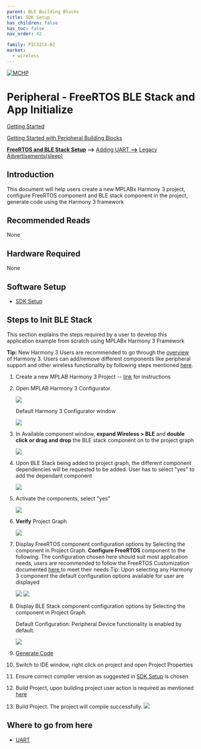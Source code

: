 ```yaml
---
parent: BLE Building Blocks
title: SDK Setup
has_children: false
has_toc: false
nav_order: 42

family: PIC32CX-BZ
market:
  - wireless
---
```

[![MCHP](https://www.microchip.com/ResourcePackages/Microchip/assets/dist/images/logo.png)](https://www.microchip.com)
#  **Peripheral - FreeRTOS BLE Stack and App Initialize** 

[Getting Started](../readme.md)

[Getting Started with Peripheral Building Blocks](readme.md)

[**FreeRTOS and BLE Stack Setup**](freertos_ble_stack_init_peripheral.md) **-->** [Adding UART **-->**](../chip_peripherals/uart/readme.md) [Legacy Advertisements(sleep)](../peripheral/legacy_adv_sleep/readme.md) 

## Introduction
This document will help users create a new MPLABx Harmony 3 project, configure FreeRTOS component and BLE stack component in the project, generate code using the Harmony 3 framework

## Recommended Reads

None

## Hardware Required

None

## Software Setup
-	[SDK Setup](../../../docs/pic32cx_bz2_wbz45x_sdk_setup.md)

## Steps to Init BLE Stack

This section explains the steps required by a user to develop this
application example from scratch using MPLABx Harmony 3 Framework

**Tip:** New Harmony 3 Users are recommended to go through the [overview](https://microchip-mplab-harmony.github.io/mhc/doc/readme.html) of Harmony 3. Users can add/remove different components like peripheral support and other wireless functionality by following steps mentioned [here](https://microchip-mplab-harmony.github.io/mhc/doc/readme_mhc_configuration.html). 

1. Create a new MPLAB Harmony 3 Project -- [link](../../../docs/creating_new_mplabx_harmony_project.md) for instructions

2. Open MPLAB Harmony 3 Configurator

	![](media/freertos_ble_stack_init_1.png)

	Default Harmony 3 Configurator window
	
	![](media/freertos_ble_stack_init_2.png)

3. In Available component window, **expand Wireless > BLE** and **double click or drag and drop** the BLE stack component on to the project graph
	
	![](media/freertos_ble_stack_init_3.png)

4. Upon BLE Stack being added to project graph, the different component dependencies will be requested to be added. User has to select "yes" to add the dependant component 
	
	![](media/freertos_ble_stack_init_4.png)

5. Activate the components, select "yes" 
  	
	![](media/freertos_ble_stack_init_14.PNG)
	
6. **Verify** Project Graph
	
	![](media/freertos_ble_stack_init_10.png)

7. Display FreeRTOS component configuration options by Selecting the component in Project Graph.
	**Configure FreeRTOS** component to the following. The configuration chosen here should suit most application needs, users are recommended to follow the FreeRTOS Customization documented <a href="https://www.freertos.org/a00110.html"> here </a> to meet their needs
	Tip: Upon selecting any Harmony 3 component the default configuration options available for user are displayed
	
    ![](media/freertos_ble_stack_init_11.png)
	![](media/freertos_ble_stack_init_12.png)

8. Display BLE Stack component configuration options by Selecting the component in Project Graph.

	Default Configuration: Peripheral Device functionality is enabled by default.
	
	![](media/freertos_ble_stack_init_peripheral_1.png)

9. [Generate Code](../../../docs/generate_code.md)

10. Switch to IDE window, right click on project and open Project Properties

11. Ensure correct compiler version as suggested in [SDK Setup](../../../docs/pic32cx_bz2_wbz45x_sdk_setup.md) is chosen

12. Build Project, upon building project user action is required as mentioned [here](../../../docs/user_action.md) 

13. Build Project. The project will compile successfully.
	![](media/freertos_ble_stack_init_13.png)


## Where to go from here

-   [UART](../chip_peripherals/uart/readme.md)

